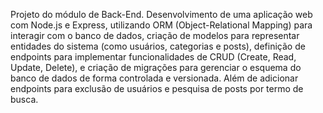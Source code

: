 Projeto do módulo de Back-End.
Desenvolvimento de uma aplicação web com Node.js e Express, utilizando ORM (Object-Relational Mapping) para interagir com o banco de dados, criação de modelos para representar entidades do sistema (como usuários, categorias e posts), definição de endpoints para implementar funcionalidades de CRUD (Create, Read, Update, Delete), e criação de migrações para gerenciar o esquema do banco de dados de forma controlada e versionada. Além de adicionar endpoints para exclusão de usuários e pesquisa de posts por termo de busca.

